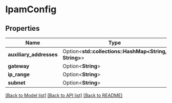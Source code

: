 # IpamConfig

## Properties

Name | Type | Description | Notes
------------ | ------------- | ------------- | -------------
**auxiliary_addresses** | Option<**std::collections::HashMap<String, String>**> |  | [optional]
**gateway** | Option<**String**> |  | [optional]
**ip_range** | Option<**String**> |  | [optional]
**subnet** | Option<**String**> |  | [optional]

[[Back to Model list]](../README.md#documentation-for-models) [[Back to API list]](../README.md#documentation-for-api-endpoints) [[Back to README]](../README.md)



